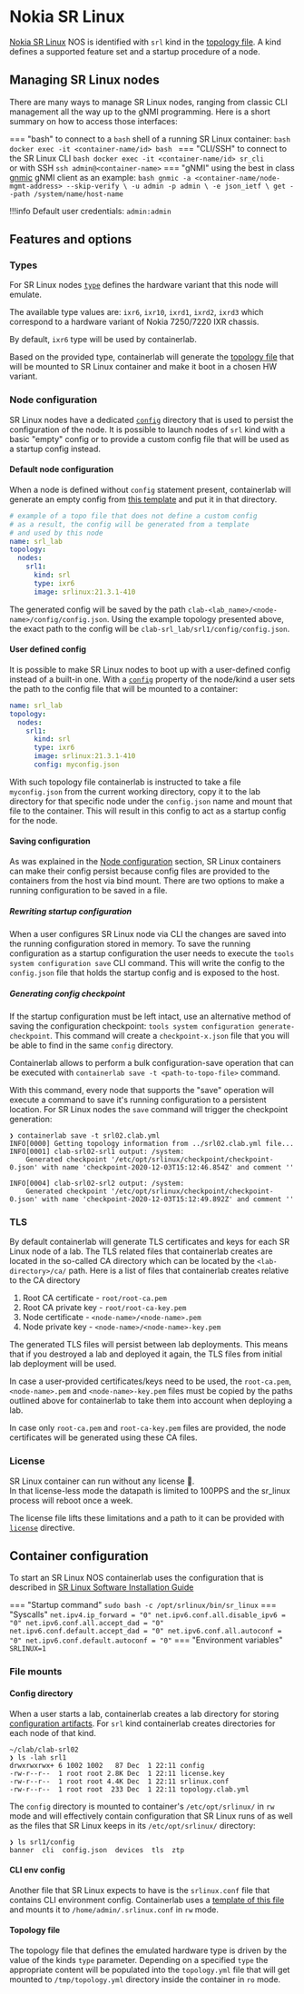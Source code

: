 # Nokia SR Linux

[Nokia SR Linux](https://www.nokia.com/networks/products/service-router-linux-NOS/) NOS is identified with `srl` kind in the [topology file](../topo-def-file.md). A kind defines a supported feature set and a startup procedure of a node.

## Managing SR Linux nodes
There are many ways to manage SR Linux nodes, ranging from classic CLI management all the way up to the gNMI programming. Here is a short summary on how to access those interfaces:

=== "bash"
    to connect to a `bash` shell of a running SR Linux container:
    ```bash
    docker exec -it <container-name/id> bash
    ```
=== "CLI/SSH"
    to connect to the SR Linux CLI
    ```bash
    docker exec -it <container-name/id> sr_cli
    ```  
    or with SSH `ssh admin@<container-name>`
=== "gNMI"
    using the best in class [gnmic](https://gnmic.kmrd.dev) gNMI client as an example:
    ```bash
    gnmic -a <container-name/node-mgmt-address> --skip-verify \
    -u admin -p admin \
    -e json_ietf \
    get --path /system/name/host-name
    ```

!!!info
    Default user credentials: `admin:admin`

## Features and options
### Types
For SR Linux nodes [`type`](../nodes.md#type) defines the hardware variant that this node will emulate.

The available type values are: `ixr6`, `ixr10`, `ixrd1`, `ixrd2`, `ixrd3` which correspond to a hardware variant of Nokia 7250/7220 IXR chassis.

By default, `ixr6` type will be used by containerlab.

Based on the provided type, containerlab will generate the [topology file](#topology-file) that will be mounted to SR Linux container and make it boot in a chosen HW variant.
### Node configuration
SR Linux nodes have a dedicated [`config`](#config-directory) directory that is used to persist the configuration of the node. It is possible to launch nodes of `srl` kind with a basic "empty" config or to provide a custom config file that will be used as a startup config instead.
#### Default node configuration
When a node is defined without `config` statement present, containerlab will generate an empty config from [this template](https://github.com/srl-labs/containerlab/blob/master/templates/srl/srlconfig.tpl) and put it in that directory.

```yaml
# example of a topo file that does not define a custom config
# as a result, the config will be generated from a template
# and used by this node
name: srl_lab
topology:
  nodes:
    srl1:
      kind: srl
      type: ixr6
      image: srlinux:21.3.1-410
```

The generated config will be saved by the path `clab-<lab_name>/<node-name>/config/config.json`. Using the example topology presented above, the exact path to the config will be `clab-srl_lab/srl1/config/config.json`.

#### User defined config
It is possible to make SR Linux nodes to boot up with a user-defined config instead of a built-in one. With a [`config`](../nodes.md#config) property of the node/kind a user sets the path to the config file that will be mounted to a container:

```yaml
name: srl_lab
topology:
  nodes:
    srl1:
      kind: srl
      type: ixr6
      image: srlinux:21.3.1-410
      config: myconfig.json
```

With such topology file containerlab is instructed to take a file `myconfig.json` from the current working directory, copy it to the lab directory for that specific node under the `config.json` name and mount that file to the container. This will result in this config to act as a startup config for the node.

#### Saving configuration
As was explained in the [Node configuration](#node-configuration) section, SR Linux containers can make their config persist because config files are provided to the containers from the host via bind mount. There are two options to make a running configuration to be saved in a file.

##### Rewriting startup configuration
When a user configures SR Linux node via CLI the changes are saved into the running configuration stored in memory. To save the running configuration as a startup configuration the user needs to execute the `tools system configuration save` CLI command. This will write the config to the `config.json` file that holds the startup config and is exposed to the host.

##### Generating config checkpoint
If the startup configuration must be left intact, use an alternative method of saving the configuration checkpoint: `tools system configuration generate-checkpoint`. This command will create a `checkpoint-x.json` file that you will be able to find in the same `config` directory.

Containerlab allows to perform a bulk configuration-save operation that can be executed with `containerlab save -t <path-to-topo-file>` command.

With this command, every node that supports the "save" operation will execute a command to save it's running configuration to a persistent location. For SR Linux nodes the `save` command will trigger the checkpoint generation:

```
❯ containerlab save -t srl02.clab.yml
INFO[0000] Getting topology information from ../srl02.clab.yml file...
INFO[0001] clab-srl02-srl1 output: /system:
    Generated checkpoint '/etc/opt/srlinux/checkpoint/checkpoint-0.json' with name 'checkpoint-2020-12-03T15:12:46.854Z' and comment ''

INFO[0004] clab-srl02-srl2 output: /system:
    Generated checkpoint '/etc/opt/srlinux/checkpoint/checkpoint-0.json' with name 'checkpoint-2020-12-03T15:12:49.892Z' and comment ''
```

### TLS
By default containerlab will generate TLS certificates and keys for each SR Linux node of a lab. The TLS related files that containerlab creates are located in the so-called CA directory which can be located by the `<lab-directory>/ca/` path. Here is a list of files that containerlab creates relative to the CA directory

1. Root CA certificate - `root/root-ca.pem`
2. Root CA private key - `root/root-ca-key.pem`
3. Node certificate - `<node-name>/<node-name>.pem`
4. Node private key - `<node-name>/<node-name>-key.pem`

The generated TLS files will persist between lab deployments. This means that if you destroyed a lab and deployed it again, the TLS files from initial lab deployment will be used.

In case a user-provided certificates/keys need to be used, the `root-ca.pem`, `<node-name>.pem` and `<node-name>-key.pem` files must be copied by the paths outlined above for containerlab to take them into account when deploying a lab.

In case only `root-ca.pem` and `root-ca-key.pem` files are provided, the node certificates will be generated using these CA files.

### License
SR Linux container can run without any license :partying_face:.  
In that license-less mode the datapath is limited to 100PPS and the sr_linux process will reboot once a week.

The license file lifts these limitations and a path to it can be provided with [`license`](../nodes.md#license) directive.

## Container configuration
To start an SR Linux NOS containerlab uses the configuration that is described in [SR Linux Software Installation Guide](https://documentation.nokia.com/cgi-bin/dbaccessfilename.cgi/3HE16113AAAATQZZA01_V1_SR%20Linux%20R20.6%20Software%20Installation.pdf)

=== "Startup command"
    `sudo bash -c /opt/srlinux/bin/sr_linux`
=== "Syscalls"
    ```
    net.ipv4.ip_forward = "0"
    net.ipv6.conf.all.disable_ipv6 = "0"
    net.ipv6.conf.all.accept_dad = "0"
    net.ipv6.conf.default.accept_dad = "0"
    net.ipv6.conf.all.autoconf = "0"
    net.ipv6.conf.default.autoconf = "0"
    ```
=== "Environment variables"
    `SRLINUX=1`
### File mounts
#### Config directory
When a user starts a lab, containerlab creates a lab directory for storing [configuration artifacts](../conf-artifacts.md). For `srl` kind containerlab creates directories for each node of that kind.

```
~/clab/clab-srl02
❯ ls -lah srl1
drwxrwxrwx+ 6 1002 1002   87 Dec  1 22:11 config
-rw-r--r--  1 root root 2.8K Dec  1 22:11 license.key
-rw-r--r--  1 root root 4.4K Dec  1 22:11 srlinux.conf
-rw-r--r--  1 root root  233 Dec  1 22:11 topology.clab.yml
```

The `config` directory is mounted to container's `/etc/opt/srlinux/` in `rw` mode and will effectively contain configuration that SR Linux runs of as well as the files that SR Linux keeps in its `/etc/opt/srlinux/` directory:

```
❯ ls srl1/config
banner  cli  config.json  devices  tls  ztp
```

#### CLI env config
Another file that SR Linux expects to have is the `srlinux.conf` file that contains CLI environment config. Containerlab uses a [template of this file](https://github.com/srl-labs/containerlab/blob/master/templates/srl/srl_env.conf) and mounts it to `/home/admin/.srlinux.conf` in `rw` mode.

#### Topology file
The topology file that defines the emulated hardware type is driven by the value of the kinds `type` parameter. Depending on a specified `type` the appropriate content will be populated into the `topology.yml` file that will get mounted to `/tmp/topology.yml` directory inside the container in `ro` mode.